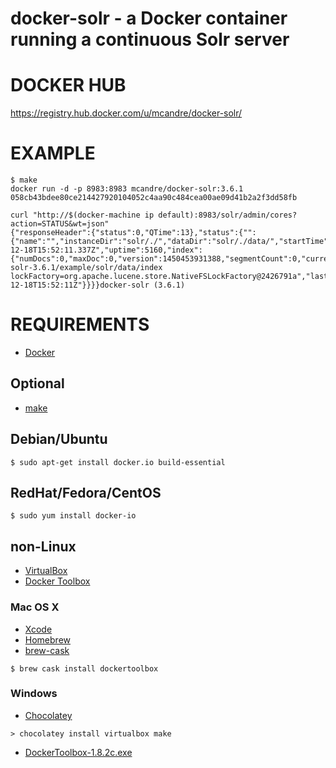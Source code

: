 # docker-solr - a Docker container running a continuous Solr server

# DOCKER HUB

https://registry.hub.docker.com/u/mcandre/docker-solr/

# EXAMPLE

```
$ make
docker run -d -p 8983:8983 mcandre/docker-solr:3.6.1
058cb43bdee80ce214427920104052c4aa90c484cea00ae09d41b2a2f3dd58fb

curl "http://$(docker-machine ip default):8983/solr/admin/cores?action=STATUS&wt=json"
{"responseHeader":{"status":0,"QTime":13},"status":{"":{"name":"","instanceDir":"solr/./","dataDir":"solr/./data/","startTime":"2015-12-18T15:52:11.337Z","uptime":5160,"index":{"numDocs":0,"maxDoc":0,"version":1450453931388,"segmentCount":0,"current":true,"hasDeletions":false,"directory":"org.apache.lucene.store.MMapDirectory:org.apache.lucene.store.MMapDirectory@/apache-solr-3.6.1/example/solr/data/index lockFactory=org.apache.lucene.store.NativeFSLockFactory@2426791a","lastModified":"2015-12-18T15:52:11Z"}}}}docker-solr (3.6.1)
```

# REQUIREMENTS

* [Docker](https://www.docker.com/)

## Optional

* [make](http://www.gnu.org/software/make/)

## Debian/Ubuntu

```
$ sudo apt-get install docker.io build-essential
```

## RedHat/Fedora/CentOS

```
$ sudo yum install docker-io
```

## non-Linux

* [VirtualBox](https://www.virtualbox.org/)
* [Docker Toolbox](https://www.docker.com/toolbox)

### Mac OS X

* [Xcode](http://itunes.apple.com/us/app/xcode/id497799835?ls=1&mt=12)
* [Homebrew](http://brew.sh/)
* [brew-cask](http://caskroom.io/)

```
$ brew cask install dockertoolbox
```

### Windows

* [Chocolatey](https://chocolatey.org/)

```
> chocolatey install virtualbox make
```

* [DockerToolbox-1.8.2c.exe](https://github.com/docker/toolbox/releases/download/v1.8.2c/DockerToolbox-1.8.2c.exe)
